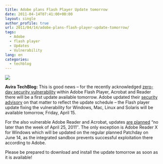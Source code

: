 ```yaml
---
title: Adobe plans Flash Player Update tomorrow
date: 2011-04-14T07:41:00+00:00
layout: single
author_profile: true
url: 2011/04/14/adobe-plans-flash-player-update-tomorrow/
tags:
  - Adobe
  - flash player
  - Updates
  - Vulnerability
lang: en
categories: 
  - techblog
---
```

[![](http://4.bp.blogspot.com/-yxZ4-qT3Yvk/Taad6g9bEpI/AAAAAAAAD1s/zEbI1wxzC1Q/s200/adobe-logo.jpg)](http://4.bp.blogspot.com/-yxZ4-qT3Yvk/Taad6g9bEpI/AAAAAAAAD1s/zEbI1wxzC1Q/s1600/adobe-logo.jpg)

**Avira TechBlog:** This is good news – for the recently acknowledged [zero-day security vulnerability](http://boelectronic.blogspot.com/2011/04/zero-day-vulnerability-in-adobe-flash.htmlr-and-acrobat/en/) within Adobe Flash Player, Acrobat and Reader there will be a first update available tomorrow. Adobe updated their [security advisory](http://www.adobe.com/support/security/advisories/apsa11-02.html) on that matter to reflect the update schedule – the Flash player update fixing the vulnerability for Windows, Mac, Linux and Solaris will be available tomorrow, Friday, April 15.

For the also vulnerable Adobe Reader and Acrobat, updates [are planned](http://blogs.adobe.com/psirt/2011/04/update-on-security-advisory-for-adobe-flash-player-adobe-reader-and-acrobat-apsa11-02.html) “no later than the week of April 25, 2011″. The only exception is Adobe Reader X for Windows which will be updated on the regular planned Patchday on June 14, as the integrated sandbox prevents successful exploitation there according to Adobe.

Please be prepared to download and install the update tomorrow as soon as it is available!